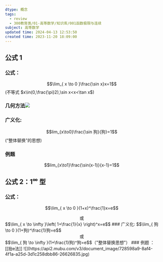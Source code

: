 ```yaml
---
dtype: 概念
tags:
  - review
  - 300教育类/01-高等数学/知识库/001函数极限与连续
subject: 高等数学
updated time: 2024-04-13 12:53:50
created time: 2023-11-20 18:09:00
---
```

## 公式 1
### 公式：
$$\lim_{ x \to 0 }\frac{\sin x}x=1$$
  (不等式 $x\in(0,\frac{\pi}2),\sin x<x<\tan x$)
### 几何方法![](https://api2.mubu.com/v3/document_image/6f445148-7dd9-495d-bf9e-2f43356cbbce-26626835.jpg)
### 广义化: 
$$lim_{x\to0}\frac{\sin 狗}{狗}=1$$(“整体替换”的思想)
### 例题
$$lim_{x\to1}\frac{\sin(x-1)}{x-1}=1$$
## 公式 2：$1^\infty$ 型
### 公式：
$$\lim_{ x \to 0 }(1+x)^\frac{1}x=e$$
<center>或</center>
$$\lim_{ x \to \infty }\left( 1+\frac{1}{x} \right)^x=e$$
### 广义化:
$$\lim_{ 狗 \to 0 }(1+狗)^\frac{1}狗=e$$<center>或</center>
$$\lim_{ 狗 \to \infty }(1+\frac{1}狗)^狗=e$$（"整体替换思想"）
### 例题 ：
[[抬e法]] ![](https://api2.mubu.com/v3/document_image/728598a9-8af4-4f1a-a25d-3d1c258dbb86-26626835.jpg)
